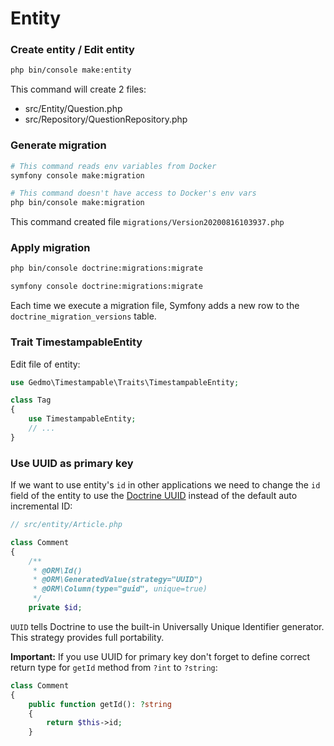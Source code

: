# Entity

### Create entity / Edit entity

```bash
php bin/console make:entity
```

This command will create 2 files:

- src/Entity/Question.php
- src/Repository/QuestionRepository.php

### Generate migration

```bash
# This command reads env variables from Docker
symfony console make:migration

# This command doesn't have access to Docker's env vars
php bin/console make:migration
```
This command created file `migrations/Version20200816103937.php`

### Apply migration

```bash
php bin/console doctrine:migrations:migrate

symfony console doctrine:migrations:migrate
```

Each time we execute a migration file, Symfony adds a new row to the `doctrine_migration_versions` table.

### Trait TimestampableEntity

Edit file of entity:

```php
use Gedmo\Timestampable\Traits\TimestampableEntity;

class Tag
{
    use TimestampableEntity;
    // ...
}
```

### Use UUID as primary key

If we want to use entity's `id` in other applications we need to change the `id` field of the entity to use the [Doctrine UUID](https://www.doctrine-project.org/projects/doctrine-orm/en/2.6/reference/basic-mapping.html#identifier-generation-strategies) instead of the default auto incremental ID:

```php
// src/entity/Article.php

class Comment
{
    /**
     * @ORM\Id()
     * @ORM\GeneratedValue(strategy="UUID")
     * @ORM\Column(type="guid", unique=true)
     */
    private $id;
```

`UUID` tells Doctrine to use the built-in Universally Unique Identifier generator. This strategy provides full portability.

**Important:** If you use UUID for primary key don't forget to define correct return type for `getId` method from `?int` to `?string`:

```php
class Comment
{
    public function getId(): ?string
    {
        return $this->id;
    }
```
